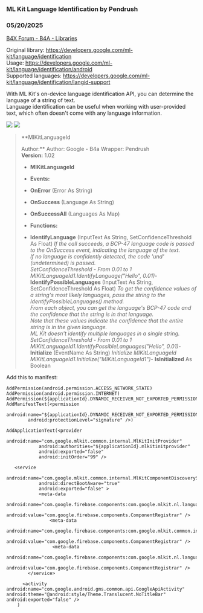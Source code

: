 ### ML Kit Language Identification by Pendrush
### 05/20/2025
[B4X Forum - B4A - Libraries](https://www.b4x.com/android/forum/threads/130404/)

Original library: <https://developers.google.com/ml-kit/language/identification>  
Usage: <https://developers.google.com/ml-kit/language/identification/android>  
Supported languages: <https://developers.google.com/ml-kit/language/identification/langid-support>  
  
With ML Kit's on-device language identification API, you can determine the language of a string of text.  
Language identification can be useful when working with user-provided text, which often doesn't come with any language information.  
  
![](https://www.b4x.com/android/forum/attachments/112778) ![](https://www.b4x.com/android/forum/attachments/112779)  
  
> **MlKitLanguageId  
>   
> Author:** Author: Google - B4a Wrapper: Pendrush  
> **Version:** 1.02  
>
> - **MlKitLanguageId**
>
> - **Events:**
>
> - **OnError** (Error As String)
> - **OnSuccess** (Language As String)
> - **OnSuccessAll** (Languages As Map)
>
> - **Functions:**
>
> - **IdentifyLanguage** (InputText As String, SetConfidenceThreshold As Float)
> *If the call succeeds, a BCP-47 language code is passed to the OnSuccess event, indicating the language of the text.  
>  If no language is confidently detected, the code 'und' (undetermined) is passed.  
>  SetConfidenceThreshold - From 0.01 to 1   
>  MlKitLanguageId1.IdentifyLanguage("Hello", 0.01)*- **IdentifyPossibleLanguages** (InputText As String, SetConfidenceThreshold As Float)
> *To get the confidence values of a string's most likely languages, pass the string to the IdentifyPossibleLanguages() method.  
>  From each object, you can get the language's BCP-47 code and the confidence that the string is in that language.  
>  Note that these values indicate the confidence that the entire string is in the given language.  
>  ML Kit doesn't identify multiple languages in a single string.  
>  SetConfidenceThreshold - From 0.01 to 1  
>  MlKitLanguageId1.IdentifyPossibleLanguages("Hello", 0.01)*- **Initialize** (EventName As String)
> *Initialize MlKitLanguageId  
>  MlKitLanguageId1.Initialize("MlKitLanguageId1")*- **IsInitialized** As Boolean

  
Add this to manifest:  

```B4X
AddPermission(android.permission.ACCESS_NETWORK_STATE)  
AddPermission(android.permission.INTERNET)  
AddPermission(${applicationId}.DYNAMIC_RECEIVER_NOT_EXPORTED_PERMISSION)  
AddManifestText(<permission  
        android:name="${applicationId}.DYNAMIC_RECEIVER_NOT_EXPORTED_PERMISSION"  
        android:protectionLevel="signature" />)  
          
AddApplicationText(<provider  
            android:name="com.google.mlkit.common.internal.MlKitInitProvider"  
            android:authorities="${applicationId}.mlkitinitprovider"  
            android:exported="false"  
            android:initOrder="99" />  
  
   <service  
            android:name="com.google.mlkit.common.internal.MlKitComponentDiscoveryService"  
            android:directBootAware="true"  
            android:exported="false" >  
            <meta-data  
                android:name="com.google.firebase.components:com.google.mlkit.nl.languageid.bundled.internal.ThickLanguageIdRegistrar"  
                android:value="com.google.firebase.components.ComponentRegistrar" />  
                <meta-data  
                android:name="com.google.firebase.components:com.google.mlkit.common.internal.CommonComponentRegistrar"  
                android:value="com.google.firebase.components.ComponentRegistrar" />  
                 <meta-data  
                android:name="com.google.firebase.components:com.google.mlkit.nl.languageid.internal.LanguageIdRegistrar"  
                android:value="com.google.firebase.components.ComponentRegistrar" />  
        </service>  
   
      <activity android:name="com.google.android.gms.common.api.GoogleApiActivity" android:theme="@android:style/Theme.Translucent.NoTitleBar" android:exported="false" />  
    )
```